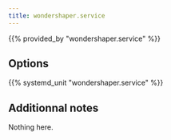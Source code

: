 ```yaml
---
title: wondershaper.service
---
```


{{% provided_by "wondershaper.service" %}}

## Options

{{% systemd_unit "wondershaper.service" %}}

## Additionnal notes

Nothing here.